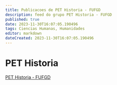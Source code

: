```yaml
---
title: Publicacoes de PET Historia - FUFGD
description: feed do grupo PET Historia - FUFGD
published: true
date: 2023-11-30T16:07:05.190496
tags: Ciencias Humanas, Humanidades
editor: markdown
dateCreated: 2023-11-30T16:07:05.190496
---
```


# PET Historia
[PET Historia - FUFGD](/grupo/178PETHistoriaFUFGD.md)